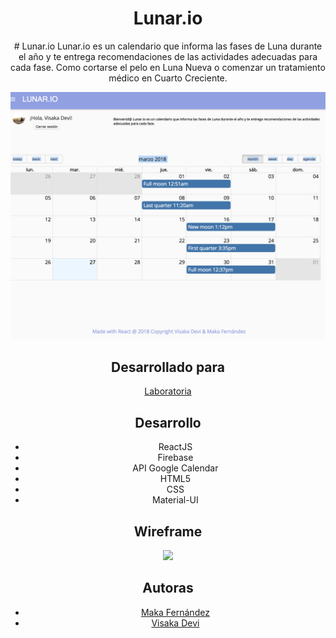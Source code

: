 <div align="center">
  <h1>Lunar.io</h1>
# Lunar.io
Lunar.io es un calendario que informa las fases de Luna durante el año y te entrega recomendaciones de las actividades adecuadas para cada fase. Como cortarse el pelo en Luna Nueva o comenzar un tratamiento médico en Cuarto Creciente.

![lunar io](https://github.com/visidevi/lunar.io/blob/master/FireShot%20Capture%2032%20-%20Lunar.io%20-%20https___visidevi.github.io_lunar.io_.png?raw=true)

## Desarrollado para
[Laboratoria](https://laboratoria.la)

## Desarrollo
- ReactJS
- Firebase
- API Google Calendar
- HTML5
- CSS
- Material-UI

## Wireframe
<div align="center">
  <img src="https://github.com/missmakita/lunar.io/blob/master/src/images/wireframe.png">
</div>

## Autoras
- [Maka Fernández](https://github.com/makafernandez)
- [Visaka Devi](https://github.com/visidevi)
